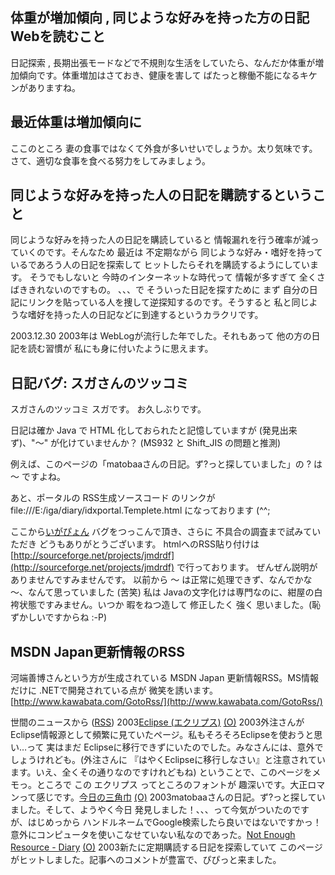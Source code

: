 ## 体重が増加傾向 , 同じような好みを持った方の日記Webを読むこと

日記探索 , 長期出張モードなどで不規則な生活をしていたら、なんだか体重が増加傾向です。体重増加はさておき、健康を害して ばたっと稼働不能になるキケンがありますね。






## 最近体重は増加傾向に


ここのところ 妻の食事ではなくて外食が多いせいでしょうか。太り気味です。さて、適切な食事を食べる努力をしてみましょう。

## 同じような好みを持った人の日記を購読するということ


同じような好みを持った人の日記を購読していると 情報漏れを行う確率が減っていくのです。そんなため
最近は 不定期ながら 同じような好み・嗜好を持っているであろう人の日記を探索して
ヒットしたらそれを購読するようにしています。
そうでもしないと 今時のインターネットな時代って 情報が多すぎて 全くさばききれないのですもの。
、、、で そういった日記を探すために まず 自分の日記にリンクを貼っている人を捜して逆探知するのです。そうすると
私と同じような嗜好を持った人の日記などに到達するというカラクリです。

2003.12.30 2003年は WebLogが流行した年でした。それもあって 他の方の日記を読む習慣が
私にも身に付いたように思えます。

## 日記バグ: スガさんのツッコミ


スガさんのツッコミ
スガです。
お久しぶりです。

日記は確か Java で HTML 化しておられたと記憶していますが (発見出来ず)、"～"
が化けていませんか？ (MS932 と Shift_JIS の問題と推測)

例えば、このページの「matobaaさんの日記。ず?っと探していました」の ? は ～ ですよね。

あと、ポータルの RSS生成ソースコード のリンクが
file:///E:/iga/diary/idxportal.Templete.html
になっております (^^;


ここから[いがぴょん](http://www.igapyon.jp/igapyon/diary/memo/memoigapyon.html)
バグをつっこんで頂き、さらに 不具合の調査まで試みていただき どうもありがとうございます。
htmlへのRSS貼り付けは [http://sourceforge.net/projects/jmdrdf](http://sourceforge.net/projects/jmdrdf)
  で行っております。
  ぜんぜん説明がありませんですみませんです。
  以前から ～ は正常に処理できず、なんでかな～、なんて思っていました (苦笑)
  私は Javaの文字化けは専門なのに、紺屋の白袴状態ですみません。いつか 暇をねつ造して
  修正したく 強く 思いました。(恥ずかしいですからね :-P)


## MSDN Japan更新情報のRSS


河端善博さんという方が生成されている MSDN Japan 更新情報RSS。MS情報だけに
.NETで開発されている点が 微笑を誘います。
[http://www.kawabata.com/GotoRss/](http://www.kawabata.com/GotoRss/)




世間のニュースから ([RSS](ig031207-news.xml)) 2003[Eclipse (エクリプス)](http://www.eclipsewiki.net/eclipse/) [(O)](http://www.eclipsewiki.net/eclipse/) 2003外注さんがEclipse情報源として頻繁に見ていたページ。私もそろそろEclipseを使おうと思い…って 実はまだ Eclipseに移行できずにいたのでした。みなさんには、意外でしょうけれども。(外注さんに 『はやくEclipseに移行しなさい』と注意されています。いえ、全くその通りなのですけれどもね) ということで、このページをメモっ。ところで この エクリプス ってところのフォントが 趣深いです。大正ロマンって感じです。[今日の三角巾](http://matobaa.tdiary.net/) [(O)](http://matobaa.tdiary.net/) 2003matobaaさんの日記。ず?っと探していました。そして、ようやく今日 発見しました！、、、って今気がついたのですが、はじめっから ハンドルネームでGoogle検索したら良いではないですかっ！ 意外にコンピュータを使いこなせていない私なのであった。[Not Enough Resource - Diary](http://javaballista.ddo.jp/kjdiary/index.html) [(O)](http://javaballista.ddo.jp/kjdiary/index.html) 2003新たに定期購読する日記を探索していて このページがヒットしました。記事へのコメントが豊富で、ぴぴっと来ました。